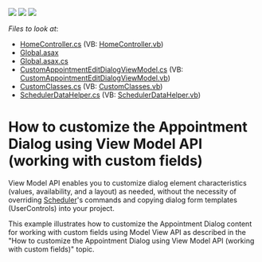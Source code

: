 <!-- default badges list -->
![](https://img.shields.io/endpoint?url=https://codecentral.devexpress.com/api/v1/VersionRange/128553329/17.2.4%2B)
[![](https://img.shields.io/badge/Open_in_DevExpress_Support_Center-FF7200?style=flat-square&logo=DevExpress&logoColor=white)](https://supportcenter.devexpress.com/ticket/details/T582020)
[![](https://img.shields.io/badge/📖_How_to_use_DevExpress_Examples-e9f6fc?style=flat-square)](https://docs.devexpress.com/GeneralInformation/403183)
<!-- default badges end -->
<!-- default file list -->
*Files to look at*:

* [HomeController.cs](./CS/DevExpressMvcApplication1/Controllers/HomeController.cs) (VB: [HomeController.vb](./VB/DevExpressMvcApplication1/Controllers/HomeController.vb))
* [Global.asax](./CS/DevExpressMvcApplication1/Global.asax)
* [Global.asax.cs](./CS/DevExpressMvcApplication1/Global.asax.cs)
* [CustomAppointmentEditDialogViewModel.cs](./CS/DevExpressMvcApplication1/Models/CustomAppointmentEditDialogViewModel.cs) (VB: [CustomAppointmentEditDialogViewModel.vb](./VB/DevExpressMvcApplication1/Models/CustomAppointmentEditDialogViewModel.vb))
* [CustomClasses.cs](./CS/DevExpressMvcApplication1/Models/CustomClasses.cs) (VB: [CustomClasses.vb](./VB/DevExpressMvcApplication1/Models/CustomClasses.vb))
* [SchedulerDataHelper.cs](./CS/DevExpressMvcApplication1/Models/SchedulerDataHelper.cs) (VB: [SchedulerDataHelper.vb](./VB/DevExpressMvcApplication1/Models/SchedulerDataHelper.vb))

<!-- default file list end -->
# How to customize the Appointment Dialog using View Model API (working with custom fields)


<p>View Model API enables you to customize dialog element characteristics (values, availability, and a layout) as needed, without the necessity of overriding <a href="https://docs.devexpress.com/AspNetMvc/11675/components/scheduler/overview/scheduler-overview">Scheduler</a>'s commands and copying dialog form templates (UserControls) into your project.</p>
<p>This example illustrates how to customize the Appointment Dialog content for working with custom fields using Model View API as described in the "How to customize the Appointment Dialog using View Model API (working with custom fields)" topic. </p>

<br/>


